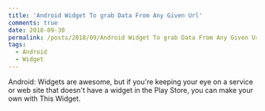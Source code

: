 ```yaml
---
title: 'Android Widget To grab Data From Any Given Url'
comments: true
date: 2018-09-30
permalink: /posts/2018/09/Android Widget To grab Data From Any Given Url
tags:
  - Android
  - Widget
---
```

Android: Widgets are awesome, but if you're keeping your eye on a service or web site that doesn't have a widget in the Play Store, you can make your own with This Widget.
